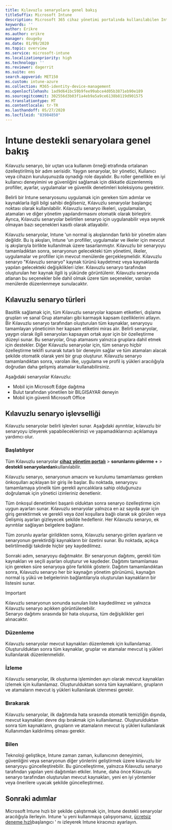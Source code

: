 ```yaml
---
title: Kılavuzlu senaryolara genel bakış
titleSuffix: Microsoft Intune
description: Microsoft 365 cihaz yönetimi portalında kullanılabilen Intune destekli senaryolar hakkında bilgi edinin.
keywords: ''
author: Erikre
ms.author: erikre
manager: dougeby
ms.date: 01/09/2020
ms.topic: overview
ms.service: microsoft-intune
ms.localizationpriority: high
ms.technology: ''
ms.reviewer: dagerrit
ms.suite: ems
search.appverid: MET150
ms.custom: intune-azure
ms.collection: M365-identity-device-management
ms.openlocfilehash: 1ad9d641bc59b9fee99abce4d05b3871eb90e189
ms.sourcegitcommit: 302556d3b03f1a4eb9a5a9ce6138b8119d901575
ms.translationtype: MT
ms.contentlocale: tr-TR
ms.lasthandoff: 05/27/2020
ms.locfileid: "83984850"
---
```

# <a name="intune-guided-scenarios-overview"></a>Intune destekli senaryolara genel bakış 

Kılavuzlu senaryo, bir uçtan uca kullanım örneği etrafında ortalanan özelleştirilmiş bir adım serisidir. Yaygın senaryolar, bir yönetici, Kullanıcı veya cihazın kuruluşunuzda oynadığı role dayalıdır. Bu roller genellikle en iyi kullanıcı deneyimini ve güvenliğini sağlamak için dikkatle düzenlenmiş profiller, ayarlar, uygulamalar ve güvenlik denetimleri koleksiyonu gerektirir.    

Belirli bir Intune senaryosunu uygulamak için gereken tüm adımlar ve kaynaklarla ilgili bilgi sahibi değilseniz, Kılavuzlu senaryolar başlangıç noktası olarak kullanılabilir. Kılavuzlu senaryo ilkeleri, uygulamaları, atamaları ve diğer yönetim yapılandırmasını otomatik olarak birleştirir. Ayrıca, Kılavuzlu senaryolar belirtilen senaryo için uygulanabilir veya seyrek olmayan bazı seçenekleri kasıtlı olarak atlayabilir. 

Kılavuzlu senaryolar, Intune 'un normal iş akışlarından farklı bir yönetim alanı değildir. Bu iş akışları, Intune 'un profiller, uygulamalar ve ilkeler için mevcut iş akışlarıyla birlikte kullanılmak üzere tasarlanmıştır. Kılavuzlu bir senaryoyu tamamladıktan sonra, senaryonun gelecekteki tüm yönetimi, ilkeler, uygulamalar ve profiller için mevcut menülerde gerçekleşmelidir. Kılavuzlu senaryo "Kılavuzlu senaryo" kaynak türünü kaydetmez veya kaynaklarda yapılan gelecekteki değişiklikleri izler. Kılavuzlu senaryo tarafından oluşturulan her kaynak ilgili iş yükünde görüntülenir. Kılavuzlu senaryoda atlanan bu seçenekler bile dahil olmak üzere tüm seçenekler, varolan menülerde düzenlenmeye sunulacaktır.  

## <a name="types-of-guided-scenarios"></a>Kılavuzlu senaryo türleri 

Basitlik sağlamak için, tüm Kılavuzlu senaryolar kapsam etiketleri, dışlama grupları ve sanal Grup atamaları gibi karmaşık kapsam özelliklerini atlayın. Bir Kılavuzlu senaryo tarafından oluşturulan tüm kaynaklar, senaryoyu tamamlayan yöneticinin her kapsam etiketini miras alır. Belirli senaryolar, yaygın olarak ilgili senaryoları kapsayan ortak ayar için bir özelleştirme düzeyi sunar. Bu senaryolar, Grup atamasını yalnızca gruplara dahil etmek için destekler. Diğer Kılavuzlu senaryolar için, tüm senaryo hiçbir özelleştirme teklifi sunarak tutarlı bir deneyim sağlar ve tüm atamaları alacak şekilde otomatik olarak yeni bir grup oluşturur. Kılavuzlu senaryo tamamlandıktan sonra, varolan ilke, uygulama ve profil iş yükleri aracılığıyla doğrudan daha gelişmiş atamalar kullanabilirsiniz.  

Aşağıdaki senaryolar Kılavuzlu: 
- Mobil için Microsoft Edge dağıtma 
- Bulut tarafından yönetilen bir BILGISAYAR deneyin
- Mobil için güvenli Microsoft Office 

## <a name="guided-scenario-functionality"></a>Kılavuzlu senaryo işlevselliği 

Kılavuzlu senaryolar belirli işlevleri sunar. Aşağıdaki ayrıntılar, kılavuzlu bir senaryoyu izleyerek yapabileceklerinizi ve yapamadıklarınızı açıklamaya yardımcı olur.

### <a name="launching"></a>Başlatılıyor  

Tüm Kılavuzlu senaryolar **[cihaz yönetim portalı](https://endpoint.microsoft.com)**  >  **sorunlarını giderme +**  >  **destekli senaryolardan**kullanılabilir. 

Kılavuzlu senaryo, senaryonun amacını ve kurulumu tamamlaması gereken önkoşulları açıklayan bir giriş ile başlar. Bu noktada, senaryoyu tamamlamaya yönelik tüm gerekli ayrıcalıklara sahip olduğunuzu doğrulamak için yönetici izinleriniz denetlenir.  

Tüm önkoşul denetimleri başarılı olduktan sonra senaryo özelleştirme için uygun ayarları sunar. Kılavuzlu senaryolar yalnızca en az sayıda ayar için giriş gerektirmek ve gerekli veya özel koşullara bağlı olarak sık görülen veya Gelişmiş ayarları gizleyecek şekilde hedeflenir. Her Kılavuzlu senaryo, ek ayrıntılar sağlayan belgelere bağlanır. 

Tüm zorunlu ayarlar girildikten sonra, Kılavuzlu senaryo girilen ayarların ve senaryonun gerektirdiği kaynakların bir özetini sunar. Bu noktada, açıkça belirtilmediği takdirde hiçbir şey kaydedilmez.

Sonraki adım, senaryoyu dağıtmaktır. Bir senaryonun dağıtımı, gerekli tüm kaynakları ve seçili ayarları oluşturur ve kaydeder. Dağıtımı tamamlaması için gereken süre senaryoya göre farklılık gösterir. Dağıtım tamamlandıktan sonra, Kılavuzlu senaryo her bir kaynağın yönetim görünümü, kaynağın normal iş yükü ve belgelerinin bağlantılarıyla oluşturulan kaynakların bir listesini sunar. 

> [!IMPORTANT]
> Kılavuzlu senaryonun sonunda sunulan liste kaydedilmez ve yalnızca Kılavuzlu senaryo açıkken görüntülenebilir.  
Senaryo dağıtımı sırasında bir hata oluşursa, tüm değişiklikler geri alınacaktır. 

### <a name="editing"></a>Düzenleme 

Kılavuzlu senaryolar mevcut kaynakları düzenlemek için kullanılamaz. Oluşturulduktan sonra tüm kaynaklar, gruplar ve atamalar mevcut iş yükleri kullanılarak düzenlenmelidir.

### <a name="monitoring"></a>İzleme 

Kılavuzlu senaryolar, ilk oluşturma işleminden ayrı olarak mevcut kaynakları izlemek için kullanılamaz. Oluşturulduktan sonra tüm kaynakların, grupların ve atamaların mevcut iş yükleri kullanılarak izlenmesi gerekir. 

### <a name="retiring"></a>Bırakarak 

Kılavuzlu senaryolar, ilk dağıtımda hata sırasında otomatik temizliğin dışında, mevcut kaynakları devre dışı bırakmak için kullanılamaz. Oluşturulduktan sonra tüm kaynakların, grupların ve atamaların mevcut iş yükleri kullanılarak Kullanımdan kaldırılmış olması gerekir. 

### <a name="updating"></a>Bilen

Teknoloji geliştikçe, Intune zaman zaman, kullanıcının deneyimini, güvenliğini veya senaryonun diğer yönlerini geliştirmek üzere kılavuzlu bir senaryoyu güncelleştirebilir. Bu güncelleştirme, yalnızca Kılavuzlu senaryo tarafından yapılan yeni dağıtımları etkiler. Intune, daha önce Kılavuzlu senaryo tarafından oluşturulan mevcut kaynakları, yeni en iyi yöntemler veya önerilere uyacak şekilde güncelleştirmez.  

## <a name="next-steps"></a>Sonraki adımlar

Microsoft Intune hızlı bir şekilde çalıştırmak için, Intune destekli senaryolar aracılığıyla ilerleyin. Intune 'u yeni kullanmaya çalışıyorsanız, [ücretsiz deneme hızlı](free-trial-sign-up.md)başlangıcı ' nı izleyerek Intune kiracınızı ayarlayın.
